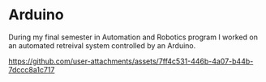 # Arduino

During my final semester in Automation and Robotics program I worked on an automated retreival system controlled by an Arduino. 

https://github.com/user-attachments/assets/7ff4c531-446b-4a07-b44b-7dccc8a1c717

